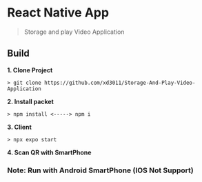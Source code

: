 # React Native App
> Storage and play Video Application

## Build
**1. Clone Project**
```
> git clone https://github.com/xd3011/Storage-And-Play-Video-Application
```
**2. Install packet**
```
> npm install <-----> npm i
```
**3. Client**
```
> npx expo start
```
**4. Scan QR with SmartPhone**

### Note: Run with Android SmartPhone (IOS Not Support)
